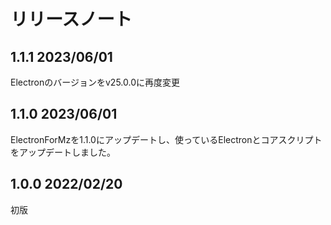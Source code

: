 # リリースノート
## 1.1.1 2023/06/01
Electronのバージョンをv25.0.0に再度変更
## 1.1.0 2023/06/01
ElectronForMzを1.1.0にアップデートし、使っているElectronとコアスクリプトをアップデートしました。
## 1.0.0 2022/02/20
初版